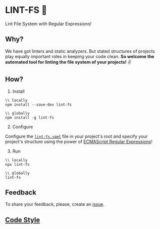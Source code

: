 # LINT-FS 📐
Lint File System with Regular Expressions!

## Why?
We have got linters and static analyzers. But stated structures of projects play equally important roles in keeping your code clean.
**So welcome the automated tool for linting the file system of your projects!** ✌️

## How?
1. Install
```
\\ locally
npm install --save-dev lint-fs

\\ globally
npm install -g lint-fs
```
2. Configure

Configure the [`lint-fs.yaml`](lint-fs.yaml) file in your project's root and specify your project's structure using the power of [ECMAScript Regular Expressions](https://regex101.com/)!

3. Run
```
\\ locally
npx lint-fs

\\ globally
lint-fs
```

## Feedback
To share your feedback, please, create an [issue](https://github.com/eshekak/lint-fs/issues).

## [Code Style](./CODESTYLE.md)
